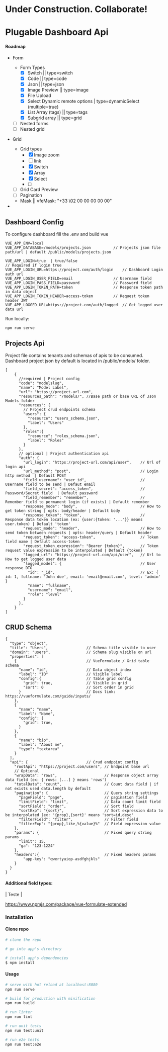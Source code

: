 # Under Construction. Collaborate!

# Plugable Dashboard Api

#### Roadmap

- Form 
    - Form Types
		- [X] Switch || type=switch
        - [X] Code || type=code
		- [X] Json || type=json
        - [x] Image Preview || type=image 
        - [X] File Upload
		- [X] Select Dynamic remote options | type=dynamicSelect (multiple=true)
		- [X] List Array (tags) || type=tags
		- [X] Subgrid array ||  type=grid
    - [ ] Nested forms
    - [ ] Nested grid
- Grid
    - Grid types
        - [X] Image zoom
        - [ ] link
		- [X] Switch
		- [X] Array
		- [X] Select
		- [ ] 
    - [ ] Grid Card Preview
	- [ ] Pagination
	- Mask || vfeMask: "+33 \\02 00 00 00 00 00"

- 
## Dashboard Config

To configure dashboard fill the .env and build vue
```
VUE_APP_ENV=local
VUE_APP_DATABASE=/models/projects.json			// Projects json file path/url | default /public/models/projects.json

VUE_APP_LOGIN=true  | true/false
// Required if login true
VUE_APP_LOGIN_URL=https://project.com/auth/login	// Dashboard Login auth url
VUE_APP_LOGIN_USER_FIELD=email					// Username field
VUE_APP_LOGIN_PASS_FIELD=password				// Password field
VUE_APP_LOGIN_TOKEN_PATH=token					// Response token path in data object
VUE_APP_LOGIN_TOKEN_HEADER=access-token			// Request token header JWT 
VUE_APP_LOGGED_URL=https://project.com/auth/logged	// Get logged user data url
```

Run locally:
```
npm run serve
```

## Projects Api

Project file contains tenants and schemas of apis to be consumed. Dashboard project json by default is located in /public/models/ folder.

```
[
	{
	  //required | Project config
	  "code": "modelslug",
	  "name": "Model Label",
	  "url": "https://project-url.com",
	  "resources_path": "/models/", //Base path or base URL of Json Models folder
	  "resources": {
		// Project crud endpoints schema
		"users": {
		  "resource": "users_schema.json",
		  "label": "Users"
		},
		"roles":{
		  "resource": "roles_schema.json",
		  "label": "Roles"
		}
	  },
	  // optional | Project authentication api
	  "auth": {
		"url_login": "https://project-url.com/api/user",	// Url of login api
		"url_method": "post",								// Login http method  | Default POST
		"field_username": "user_id",						// Username field to be send | Defaut email
		"field_secret": "access_token",						// Password/Secret field  | Default password
		"field_remember": "remember",						// Remember field to permanent login (if exists) | Default remember
		"response_mode": "body",							// How to get token string | opts: body/header | Default body
		"response_token": "token",							// Response data token location (ex: {user:{token: '...'}} means user.token) | Default 'token'
		"request_mode": "header",							// How to send token between requests | opts: header/query | Default header
		"request_token": "access-token",					// Token field name | Default access-token
		"request_token_expression": "Bearer {token}",		// Token request value expression to be interpolated | Default {token}		
		"logged_url": "https://project-url.com/api/user",	// Url to How to get logged user data  
		"logged_model": {									// User response DTO
		  "id": "_id",										// Ex: { id: 1, fullname: 'John doe', email: 'email@email.com', level: 'admin' }
		  "name": "fullname",
		  "username": "email",
		  "role": "level"
		}
	  },
	}
]
```

## CRUD Schema
```
{
  "type": "object",
  "title": "Users",					// Schema title visible to user
  "domain": "users",				// Schema slug visible on url
  "properties": [
    {								// VueFormulate / Grid table schema
      "name": "id",					// Data object index
      "label": "ID"					// Visible label
	  "config":{					// Table grid config
		"grid": true,				// Visible in grid
        "sort": 0					// Sort order in grid
	  }								// Docs link: https://vueformulate.com/guide/inputs/
    },
    {
      "name": "name",
      "label": "Name",
      "config": {
        "grid": true,
      }
    }, 
	{
	  "name": "bio",
	  "label": "About me",
	  "type": "textarea"
	}
  ],
  "api": {							// Crud endpoint config
    "rootApi": "https://project.com/users", // Endpoint base url 
	// Optional
    "wrapData": "rows",						// Response object array data field (ex: { rows: [...] } means 'rows')
    "totalData": "count",					// Count data field | if not exists used data.length by default
    "pagination": {							// Query string settings
      "pageField": "page",					// pagination field
      "limitField": "limit",				// Data count limit field  
      "sortField": "order",					// Sort field
      "sortExp": "{sort}",					// Sort expression data to be interpolated (ex: '{prop},{sort}' means 'sort=id,desc'
      "filterField": "filter",				// Filter field
      "filterExp": "{prop},like,%{value}%"	// Field expression value
    },
    "params": {								// Fixed query string params
      "limit": 15,
      "ga": "123-1224"
    },
	"headers":{								// Fixed headers params
		"app-key": "qwertyuiop-asdfghjkls"
	}
  }
}
``` 

#### Additional field types:

| Teste | 


https://www.npmjs.com/package/vue-formulate-extended 

### Installation

#### Clone repo

``` bash
# clone the repo

# go into app's directory

# install app's dependencies
$ npm install
```

#### Usage

``` bash
# serve with hot reload at localhost:8080
npm run serve

# build for production with minification
npm run build

# run linter
npm run lint

# run unit tests
npm run test:unit

# run e2e tests
npm run test:e2e

```
